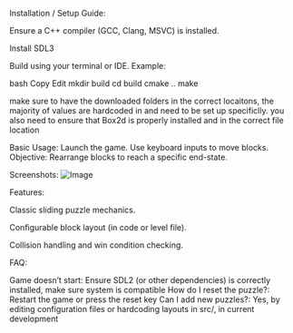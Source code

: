 Installation / Setup Guide:

Ensure a C++ compiler (GCC, Clang, MSVC) is installed.

Install SDL3

Build using your terminal or IDE. Example:

bash
Copy
Edit
mkdir build
cd build
cmake ..
make

make sure to have the downloaded folders in the correct locaitons, the majority of values are hardcoded in and need to be set up specificlly. you also need to ensure that Box2d is properly installed and in the correct file location


Basic Usage:
Launch the game.
Use keyboard inputs to move blocks.
Objective: Rearrange blocks to reach a specific end-state.

Screenshots:
![Image](https://github.com/user-attachments/assets/d0cba9d6-5705-4d6d-b03a-2bfb0d0924e3)

Features:

Classic sliding puzzle mechanics.

Configurable block layout (in code or level file).

Collision handling and win condition checking.

FAQ:

Game doesn’t start: Ensure SDL2 (or other dependencies) is correctly installed, make sure system is compatible
How do I reset the puzzle?:	Restart the game or press the reset key
Can I add new puzzles?:	Yes, by editing configuration files or hardcoding layouts in src/, in current development
